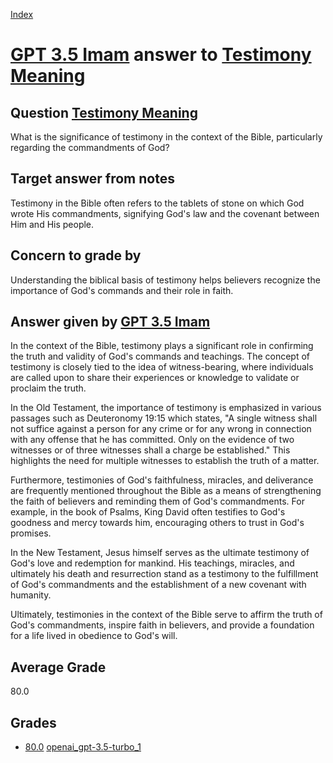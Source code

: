 
[Index](../../../index.md)
# [GPT 3.5 Imam](../../answering_models/GPT_3.5_Imam.md) answer to [Testimony Meaning](../../questions/Testimony_Meaning.md)

## Question [Testimony Meaning](../../questions/Testimony_Meaning.md)
What is the significance of testimony in the context of the Bible, particularly regarding the commandments of God?

## Target answer from notes
Testimony in the Bible often refers to the tablets of stone on which God wrote His commandments, signifying God's law and the covenant between Him and His people.

## Concern to grade by
Understanding the biblical basis of testimony helps believers recognize the importance of God's commands and their role in faith.

## Answer given by [GPT 3.5 Imam](../../answering_models/GPT_3.5_Imam.md)
In the context of the Bible, testimony plays a significant role in confirming the truth and validity of God's commands and teachings. The concept of testimony is closely tied to the idea of witness-bearing, where individuals are called upon to share their experiences or knowledge to validate or proclaim the truth.

In the Old Testament, the importance of testimony is emphasized in various passages such as Deuteronomy 19:15 which states, "A single witness shall not suffice against a person for any crime or for any wrong in connection with any offense that he has committed. Only on the evidence of two witnesses or of three witnesses shall a charge be established." This highlights the need for multiple witnesses to establish the truth of a matter.

Furthermore, testimonies of God's faithfulness, miracles, and deliverance are frequently mentioned throughout the Bible as a means of strengthening the faith of believers and reminding them of God's commandments. For example, in the book of Psalms, King David often testifies to God's goodness and mercy towards him, encouraging others to trust in God's promises.

In the New Testament, Jesus himself serves as the ultimate testimony of God's love and redemption for mankind. His teachings, miracles, and ultimately his death and resurrection stand as a testimony to the fulfillment of God's commandments and the establishment of a new covenant with humanity.

Ultimately, testimonies in the context of the Bible serve to affirm the truth of God's commandments, inspire faith in believers, and provide a foundation for a life lived in obedience to God's will.

## Average Grade
80.0

## Grades
 * [80.0](./Testimony_Meaning_grades/openai_gpt-3.5-turbo_1.md) [openai_gpt-3.5-turbo_1](../../grading_models/openai_gpt-3.5-turbo_1.md)

